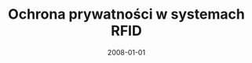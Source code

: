 ---
# Documentation: https://wowchemy.com/docs/managing-content/

title: Ochrona prywatności w systemach RFID
subtitle: ''
summary: ''
authors:
- Marek Klonowski
tags: []
categories: []
date: '2008-01-01'
lastmod: 2022-10-07T05:13:00Z
featured: false
draft: false

# Featured image
# To use, add an image named `featured.jpg/png` to your page's folder.
# Focal points: Smart, Center, TopLeft, Top, TopRight, Left, Right, BottomLeft, Bottom, BottomRight.
image:
  caption: ''
  focal_point: ''
  preview_only: false

# Projects (optional).
#   Associate this post with one or more of your projects.
#   Simply enter your project's folder or file name without extension.
#   E.g. `projects = ["internal-project"]` references `content/project/deep-learning/index.md`.
#   Otherwise, set `projects = []`.
projects: []
publishDate: '2022-10-07T05:12:59.016955Z'
publication_types:
- '6'
abstract: ''
publication: '*Zagadnienia bezpieczeństwa w systemach informacyjnych : praca zbiorowa*'
---